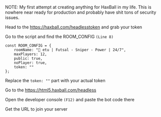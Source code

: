 NOTE: My first attempt at creating anything for HaxBall in my life. This is nowhere near ready for production and probably have shit tons of security issues.

Head to the https://haxball.com/headlesstoken and grab your token

Go to the script and find the ROOM_CONFIG  ```(Line 8) ```
```
const ROOM_CONFIG = {
    roomName: "🎐 etu | Futsal - Sniper - Power | 24/7",
    maxPlayers: 12,
    public: true,
    noPlayer: true, 
    token: "" 
};
```

Replace the ```token: ""``` part with your actual token

Go to the https://html5.haxball.com/headless

Open the developer console ```(F12)``` and paste the bot code there

Get the URL to join your server
